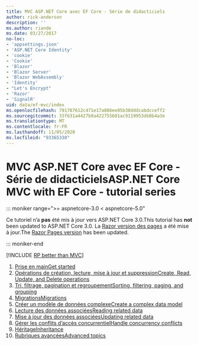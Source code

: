 ```yaml
---
title: MVC ASP.NET Core avec EF Core - Série de didacticiels
author: rick-anderson
description: ''
ms.author: riande
ms.date: 03/27/2017
no-loc:
- 'appsettings.json'
- 'ASP.NET Core Identity'
- 'cookie'
- 'Cookie'
- 'Blazor'
- 'Blazor Server'
- 'Blazor WebAssembly'
- 'Identity'
- "Let's Encrypt"
- 'Razor'
- 'SignalR'
uid: data/ef-mvc/index
ms.openlocfilehash: 791787612c471e17a886ee05b38dddcabdcceff2
ms.sourcegitcommit: 33f631a4427b9a422755601ac9119953db0b4a3e
ms.translationtype: MT
ms.contentlocale: fr-FR
ms.lasthandoff: 11/05/2020
ms.locfileid: "93365330"
---
```

# <a name="aspnet-core-mvc-with-ef-core---tutorial-series"></a><span data-ttu-id="5825e-102">MVC ASP.NET Core avec EF Core - Série de didacticiels</span><span class="sxs-lookup"><span data-stu-id="5825e-102">ASP.NET Core MVC with EF Core - tutorial series</span></span>

::: moniker range=">= aspnetcore-3.0 < aspnetcore-5.0"

<span data-ttu-id="5825e-103">Ce tutoriel n’a **pas** été mis à jour vers ASP.NET Core 3.0.</span><span class="sxs-lookup"><span data-stu-id="5825e-103">This tutorial has **not** been updated to ASP.NET Core 3.0.</span></span> <span data-ttu-id="5825e-104">La [ Razor version des pages](xref:data/ef-rp/intro) a été mise à jour.</span><span class="sxs-lookup"><span data-stu-id="5825e-104">The [Razor Pages version](xref:data/ef-rp/intro) has been updated.</span></span>

::: moniker-end

[!INCLUDE [RP better than MVC](../../includes/RP-EF/rp-over-mvc.md)]

1. [<span data-ttu-id="5825e-105">Prise en main</span><span class="sxs-lookup"><span data-stu-id="5825e-105">Get started</span></span>](xref:data/ef-mvc/intro)
1. [<span data-ttu-id="5825e-106">Opérations de création, lecture, mise à jour et suppression</span><span class="sxs-lookup"><span data-stu-id="5825e-106">Create, Read, Update, and Delete operations</span></span>](xref:data/ef-mvc/crud)
1. [<span data-ttu-id="5825e-107">Tri, filtrage, pagination et regroupement</span><span class="sxs-lookup"><span data-stu-id="5825e-107">Sorting, filtering, paging, and grouping</span></span>](xref:data/ef-mvc/sort-filter-page)
1. [<span data-ttu-id="5825e-108">Migrations</span><span class="sxs-lookup"><span data-stu-id="5825e-108">Migrations</span></span>](xref:data/ef-mvc/migrations)
1. [<span data-ttu-id="5825e-109">Créer un modèle de données complexe</span><span class="sxs-lookup"><span data-stu-id="5825e-109">Create a complex data model</span></span>](xref:data/ef-mvc/complex-data-model)
1. [<span data-ttu-id="5825e-110">Lecture des données associées</span><span class="sxs-lookup"><span data-stu-id="5825e-110">Reading related data</span></span>](xref:data/ef-mvc/read-related-data)
1. [<span data-ttu-id="5825e-111">Mise à jour des données associées</span><span class="sxs-lookup"><span data-stu-id="5825e-111">Updating related data</span></span>](xref:data/ef-mvc/update-related-data)
1. [<span data-ttu-id="5825e-112">Gérer les conflits d’accès concurrentiel</span><span class="sxs-lookup"><span data-stu-id="5825e-112">Handle concurrency conflicts</span></span>](xref:data/ef-mvc/concurrency)
1. [<span data-ttu-id="5825e-113">Héritage</span><span class="sxs-lookup"><span data-stu-id="5825e-113">Inheritance</span></span>](xref:data/ef-mvc/inheritance)
1. [<span data-ttu-id="5825e-114">Rubriques avancées</span><span class="sxs-lookup"><span data-stu-id="5825e-114">Advanced topics</span></span>](xref:data/ef-mvc/advanced)
